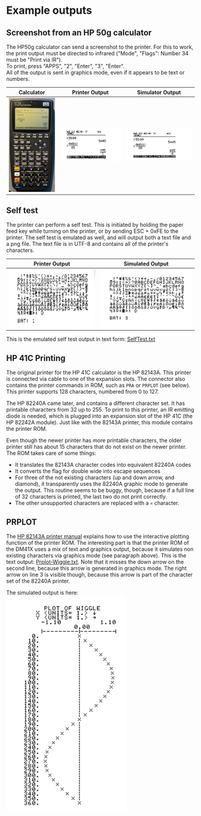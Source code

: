 # Example outputs
## Screenshot from an HP 50g calculator
The HP50g calculator can send a screenshot to the printer. For this to work, the
print output must be directed to infrared ("Mode", "Flags": Number 34 must be "Print via IR").  
To print, press "APPS", "2", "Enter", "3", "Enter".  
All of the output is sent in graphics mode, even if it appears to be text or numbers.

|Calculator|Printer Output|Simulator Output|
|-|-|-|
|<img src="pictures/HP50g.jpg" width="340">|<img src="pictures/ScreenshotFromPrinter.jpg" width="640">|<img src="pictures/ScreenshotFromSimulator.png" width="640">|

## Self test
The printer can perform a self test. This is initiated by holding the paper feed key while
turning on the printer, or by sending ESC + 0xFE to the printer. The self test is emulated
as well, and will output both a text file and a png file. The text file is in UTF-8 and
contains all of the printer's characters.

|Printer Output|Simulated Output|
|-|-|
|<img src="pictures/HPSelfTestFromPrinter.jpg" width="640">|<img src="pictures/HPSelfTestFromSimulator.png" width="644">|

This is the emulated self test output in text form:
[SelfTest.txt](pictures/SelfTest.txt)

## HP 41C Printing
The original printer for the HP 41C calculator is the HP 82143A. This printer is connected via
cable to one of the expansion slots. The connector also contains the printer commands
in ROM, such as `PRA` or `PRPLOT` (see below). This printer supports 128 characters, numbered
from 0 to 127.

The HP 82240A came later, and contains a different character set. It has printable characters
from 32 up to 255. To print to this printer, an IR emitting diode is needed, which is plugged
into an expansion slot of the HP 41C (the HP 82242A module). Just like with the 82143A
printer, this module contains the printer ROM.

Even though the newer printer has more printable characters, the older printer still has
about 15 characters that do not exist on the newer printer. The ROM takes care of some things:
* It translates the 82143A character codes into equivalent 82240A codes
* It converts the flag for double wide into escape sequences
* For three of the not existing characters (up and down arrow, and diamond), it transparently
uses the 82240A graphic mode to generate the output. This routine seems to be buggy,
though, because if a full line of 32 characters is printed, the last two do not print
correctly.
* The other unsupported characters are replaced with a `¤` character.

## PRPLOT
The [HP 82143A printer manual](https://literature.hpcalc.org/community/hp82143a-oh-en.pdf)
explains how to use the interactive plotting function of the printer ROM. The interesting
part is that the printer ROM of the DM41X uses a mix of text and graphics output,
because it simulates non existing characters via graphics mode (see paragraph above).
This is the text output: [Prplot-Wiggle.txt](pictures/Prplot-Wiggle.txt). Note that it misses
the down arrow on the second line, because this arrow is generated in graphics mode. The
right arrow on line 3 is visible though, because this arrow is part of the character set
of the 82240A printer.

The simulated output is here:  
<img src="pictures/Prplot-Wiggle.png" width="320">
